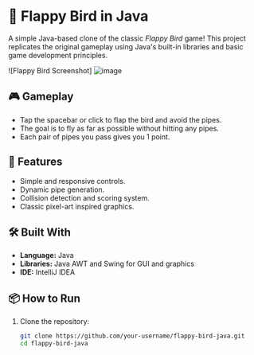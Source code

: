 # 🐤 Flappy Bird in Java

A simple Java-based clone of the classic *Flappy Bird* game! This project replicates the original gameplay using Java's built-in libraries and basic game development principles.

![Flappy Bird Screenshot] ![image](https://github.com/user-attachments/assets/d0a10ad1-78ff-469a-8463-4d78723f1bec)

## 🎮 Gameplay

- Tap the spacebar or click to flap the bird and avoid the pipes.
- The goal is to fly as far as possible without hitting any pipes.
- Each pair of pipes you pass gives you 1 point.

## 🚀 Features

- Simple and responsive controls.
- Dynamic pipe generation.
- Collision detection and scoring system.
- Classic pixel-art inspired graphics.

## 🛠️ Built With

- **Language:** Java
- **Libraries:** Java AWT and Swing for GUI and graphics
- **IDE:** IntelliJ IDEA

## 📦 How to Run

1. Clone the repository:
   ```bash
   git clone https://github.com/your-username/flappy-bird-java.git
   cd flappy-bird-java
